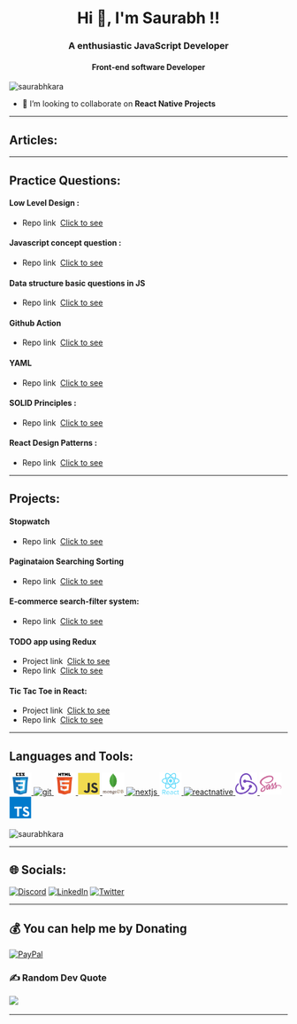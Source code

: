 <h1 align="center">Hi 👋, I'm Saurabh !!</h1>
<h3 align="center">A enthusiastic JavaScript Developer</h3>
<h4 align="center">Front-end software Developer</h4>

<p align="left"> <img src="https://komarev.com/ghpvc/?username=saurabhkara&label=Profile%20views&color=0e75b6&style=flat" alt="saurabhkara" /> </p>

- 👯 I’m looking to collaborate on **React Native Projects**
---
<h2 align="left">Articles:</h2>


--- 
<h2 align="left">Practice Questions:</h2>

<h4>Low Level Design :</h4>

- Repo link &nbsp;<a href="https://github.com/saurabhkara/Low-Level-Design">Click to see</a>

<h4>Javascript concept question :</h4>

- Repo link &nbsp;<a href="https://github.com/saurabhkara/js-questions">Click to see</a>

<h4>Data structure basic questions in JS</h4>

- Repo link &nbsp;<a href="https://github.com/saurabhkara/DSA-in-JavaScript">Click to see</a>
<h4>Github Action</h4>

- Repo link &nbsp;<a href="https://github.com/saurabhkara/Github-Action-Learning">Click to see</a>
<h4>YAML </h4>

- Repo link &nbsp;<a href="https://github.com/saurabhkara/YAML-learning">Click to see</a>

<h4>SOLID Principles : </h4>

- Repo link &nbsp;<a href="https://github.com/saurabhkara/SOLID-principles">Click to see</a>

<h4>React Design Patterns : </h4>

- Repo link &nbsp;<a href="https://github.com/saurabhkara/React-Design-Pattern">Click to see</a>

---
<h2 align="left">Projects:</h2>

<h4>Stopwatch</h4>

- Repo link &nbsp;<a href="https://github.com/saurabhkara/stopwatch-react">Click to see</a>

<h4>Paginataion Searching Sorting</h4>

- Repo link &nbsp;<a href="https://github.com/saurabhkara/Pagination-practice">Click to see</a>

<h4>E-commerce search-filter system: </h4>

- Repo link &nbsp;<a href="https://github.com/saurabhkara/Ecommerce-Search-Filter-System">Click to see</a>

<h4>TODO app using Redux</h4>

- Project link &nbsp;<a href="https://todo-app-redux.pages.dev/">Click to see</a>
- Repo link &nbsp;<a href="https://github.com/saurabhkara/Redux-Practice">Click to see</a>

<h4>Tic Tac Toe in React: </h4>

- Project link &nbsp;<a href="https://tic-tac-toe-react-cck.pages.dev/">Click to see</a>
- Repo link &nbsp;<a href="https://github.com/saurabhkara/Tic-Tac-Toe-React">Click to see</a>

***


<h2 align="left">Languages and Tools:</h2>
<p align="left"> <a href="https://www.w3schools.com/css/" target="_blank" rel="noreferrer"> <img src="https://raw.githubusercontent.com/devicons/devicon/master/icons/css3/css3-original-wordmark.svg" alt="css3" width="40" height="40"/> </a> <a href="https://git-scm.com/" target="_blank" rel="noreferrer"> <img src="https://www.vectorlogo.zone/logos/git-scm/git-scm-icon.svg" alt="git" width="40" height="40"/> </a> <a href="https://www.w3.org/html/" target="_blank" rel="noreferrer"> <img src="https://raw.githubusercontent.com/devicons/devicon/master/icons/html5/html5-original-wordmark.svg" alt="html5" width="40" height="40"/> </a> <a href="https://developer.mozilla.org/en-US/docs/Web/JavaScript" target="_blank" rel="noreferrer"> <img src="https://raw.githubusercontent.com/devicons/devicon/master/icons/javascript/javascript-original.svg" alt="javascript" width="40" height="40"/> </a> <a href="https://www.mongodb.com/" target="_blank" rel="noreferrer"> <img src="https://raw.githubusercontent.com/devicons/devicon/master/icons/mongodb/mongodb-original-wordmark.svg" alt="mongodb" width="40" height="40"/> </a> <a href="https://nextjs.org/" target="_blank" rel="noreferrer"> <img src="https://cdn.worldvectorlogo.com/logos/nextjs-2.svg" alt="nextjs" width="40" height="40"/> </a> <a href="https://reactjs.org/" target="_blank" rel="noreferrer"> <img src="https://raw.githubusercontent.com/devicons/devicon/master/icons/react/react-original-wordmark.svg" alt="react" width="40" height="40"/> </a> <a href="https://reactnative.dev/" target="_blank" rel="noreferrer"> <img src="https://reactnative.dev/img/header_logo.svg" alt="reactnative" width="40" height="40"/> </a> <a href="https://redux.js.org" target="_blank" rel="noreferrer"> <img src="https://raw.githubusercontent.com/devicons/devicon/master/icons/redux/redux-original.svg" alt="redux" width="40" height="40"/> </a> <a href="https://sass-lang.com" target="_blank" rel="noreferrer"> <img src="https://raw.githubusercontent.com/devicons/devicon/master/icons/sass/sass-original.svg" alt="sass" width="40" height="40"/> </a> <a href="https://www.typescriptlang.org/" target="_blank" rel="noreferrer"> <img src="https://raw.githubusercontent.com/devicons/devicon/master/icons/typescript/typescript-original.svg" alt="typescript" width="40" height="40"/> </a> </p>

<p><img align="center" src="https://github-readme-stats.vercel.app/api/top-langs?username=saurabhkara&show_icons=true&locale=en&layout=compact" alt="saurabhkara" /></p>

---
## 🌐 Socials:
[![Discord](https://img.shields.io/badge/Discord-%237289DA.svg?logo=discord&logoColor=white)](https://discord.gg/http://discordapp.com/users/1061982322490101800) [![LinkedIn](https://img.shields.io/badge/LinkedIn-%230077B5.svg?logo=linkedin&logoColor=white)](https://linkedin.com/in/saurabhkumar802/) [![Twitter](https://img.shields.io/badge/Twitter-%231DA1F2.svg?logo=Twitter&logoColor=white)](https://twitter.com/i____saurabh) 

---
<!-- <h3 align="left">Connect with me:</h3> -->
<p align="left">
</p>

 ## 💰 You can help me by Donating
  [![PayPal](https://img.shields.io/badge/PayPal-00457C?style=for-the-badge&logo=paypal&logoColor=white)](https://paypal.me/ipay2saurabh) 


### ✍️ Random Dev Quote
![](https://quotes-github-readme.vercel.app/api?type=horizontal&theme=radical)

---







<!---
saurabhkara/saurabhkara is a ✨ special ✨ repository because its `README.md` (this file) appears on your GitHub profile.
You can click the Preview link to take a look at your changes.
--->
